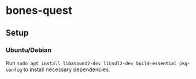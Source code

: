 # bones-quest

## Setup

### Ubuntu/Debian

Run `sudo apt install libasound2-dev libsdl2-dev build-essential pkg-config` to install necessary
dependencies.
